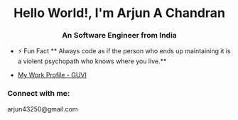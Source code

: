 <h1 align="center">Hello World!, I'm Arjun A Chandran</h1>
<h3 align="center">An Software Engineer from India</h3>

- ⚡ Fun Fact ** Always code as if the person who ends up maintaining it is a violent psychopath who knows where you live.**

- [My Work Profile - GUVI](https://github.com/arjun-guvi)

<h3 align="left">Connect with me:</h3>
arjun43250@gmail.com
<p align="left">
</p>



